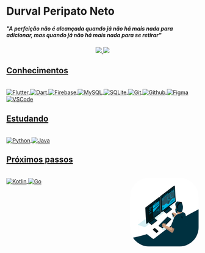 <h1> Durval Peripato Neto </h1>
<h5><i>"A perfeição não é alcançada quando já não há mais nada para adicionar, mas quando já não há mais nada para se retirar"</i></h5>
<div align="center">
  <a href="https://github.com/durvalperipato">
  <img height="180em" src="https://github-readme-stats.vercel.app/api?username=durvalperipato&show_icons=true&theme=merko&include_all_commits=true&count_private=true"/>
  <img height="180em" src="https://github-readme-stats.vercel.app/api/top-langs/?username=durvalperipato&layout=compact&langs_count=7&theme=dark"/>
 </div>
 


<h2>Conhecimentos</h2>
<div style="display: inline_block"><br>
<div align="left">
  <img align="center" alt="Flutter" height="50" width="50" src="https://cdn.jsdelivr.net/gh/devicons/devicon/icons/flutter/flutter-original.svg"/>
  <img align="center" alt="Dart" height="50" width="50" src="https://cdn.jsdelivr.net/gh/devicons/devicon/icons/dart/dart-original-wordmark.svg"/>  
  <img align="center" alt="Firebase" height="50" width="50" src="https://cdn.jsdelivr.net/gh/devicons/devicon/icons/firebase/firebase-plain-wordmark.svg"/>
  <img align="center" alt="MySQL" height="50" width="50" src="https://cdn.jsdelivr.net/gh/devicons/devicon/icons/mysql/mysql-original-wordmark.svg"/>
  <img align="center" alt="SQLite" height="50" width="50" src="https://cdn.jsdelivr.net/gh/devicons/devicon/icons/sqlite/sqlite-original-wordmark.svg"/>
  <img align="center" alt="Git" height="50" width="50" src="https://cdn.jsdelivr.net/gh/devicons/devicon/icons/git/git-original-wordmark.svg"/>
  <img align="center" alt="Github" height="50" width="50" src="https://cdn.jsdelivr.net/gh/devicons/devicon/icons/github/github-original-wordmark.svg"/>
  <img align="center" alt="Figma" height="50" width="50" src="https://cdn.jsdelivr.net/gh/devicons/devicon/icons/figma/figma-original.svg"/>
  <img align="center" alt="VSCode" height="50" width="50" src="https://cdn.jsdelivr.net/gh/devicons/devicon/icons/vscode/vscode-original-wordmark.svg"/>
</div>

<h2>Estudando</h2>
<div style="display: inline_block"><br>
   <img align="center" alt="Python" height="50" width="50" src="https://cdn.jsdelivr.net/gh/devicons/devicon/icons/python/python-original.svg"/>
   <img align="center" alt="Java" height="50" width="50" src="https://cdn.jsdelivr.net/gh/devicons/devicon/icons/java/java-original-wordmark.svg"/>
</div>  

<h2>Próximos passos</h2>
<div style="display: inline_block"><br>
   <img align="center" alt="Kotlin" height="50" width="50" src="https://cdn.jsdelivr.net/gh/devicons/devicon/icons/kotlin/kotlin-original.svg"/>
   <img align="center" alt="Go" height="50" width="50" src="https://cdn.jsdelivr.net/gh/devicons/devicon/icons/go/go-original.svg"/>
    <img align="right" alt="Coding-gif" height="180" width="180" style="border-radius:50px" src="https://github.com/durvalperipato/durvalperipato/blob/main/programmer.gif">
</div>  

